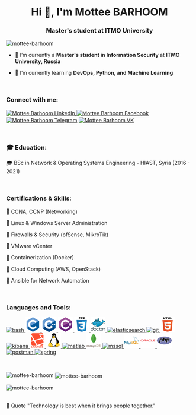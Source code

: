 
<h1 align="center">Hi 👋, I'm Mottee BARHOOM</h1>
<h3 align="center"> Master's student at ITMO University </h3>

<p align="left"> <img src="https://komarev.com/ghpvc/?username=mottee-barhoom&label=Profile%20views&color=0e75b6&style=flat" alt="mottee-barhoom" /> </p>

- 🔭 I’m currently a **Master's student in Information Security** at **ITMO University, Russia**

- 🌱 I’m currently learning **DevOps, Python, and Machine Learning**

</br>


<h3 align="left">Connect with me:</h3>
<p align="left">
    <a href="https://www.linkedin.com/in/mottee-barhoom-b1bb00137/" target="_blank">
        <img align="center" src="https://raw.githubusercontent.com/rahuldkjain/github-profile-readme-generator/master/src/images/icons/Social/linked-in-alt.svg" alt="Mottee Barhoom LinkedIn" height="30" width="40" />
    </a>
    <a href="https://www.facebook.com/mottee.barhoom" target="_blank">
        <img align="center" src="https://raw.githubusercontent.com/rahuldkjain/github-profile-readme-generator/master/src/images/icons/Social/facebook.svg" alt="Mottee Barhoom Facebook" height="30" width="40" />
    </a>
    <a href="https://t.me/Mottee_Barhoom" target="_blank">
        <img align="center" src="https://upload.wikimedia.org/wikipedia/commons/8/82/Telegram_logo.svg" alt="Mottee Barhoom Telegram" height="30" width="40" />
    </a>
    <a href="https://vk.com/mottee_barhoom" target="_blank">
        <img align="center" src="https://upload.wikimedia.org/wikipedia/commons/2/21/VK.com-logo.svg" alt="Mottee Barhoom VK" height="30" width="40" />
    </a>
</p>



</br>
<h3 align="left"> 🎓 Education: </h3>
<p align="left">🎓 BSc in Network & Operating Systems Engineering - HIAST, Syria (2016 - 2021)</p>
</br>
<h3 align="left"> Certifications & Skills: </h3>
<p align="left">🔹 CCNA, CCNP (Networking)</p>
<p align="left">🔹 Linux & Windows Server Administration</p>
<p align="left">🔹 Firewalls & Security (pfSense, MikroTik)</p>
<p align="left">🔹 VMware vCenter</p>
<p align="left">🔹 Containerization (Docker)</p>
<p align="left">🔹 Cloud Computing (AWS, OpenStack)</p>
<p align="left">🔹 Ansible for Network Automation</p>
</br>
<h3 align="left">Languages and Tools:</h3>
<p align="left"> <a href="https://www.gnu.org/software/bash/" target="_blank" rel="noreferrer"> <img src="https://www.vectorlogo.zone/logos/gnu_bash/gnu_bash-icon.svg" alt="bash" width="40" height="40"/> </a> <a href="https://www.cprogramming.com/" target="_blank" rel="noreferrer"> <img src="https://raw.githubusercontent.com/devicons/devicon/master/icons/c/c-original.svg" alt="c" width="40" height="40"/> </a> <a href="https://www.w3schools.com/cpp/" target="_blank" rel="noreferrer"> <img src="https://raw.githubusercontent.com/devicons/devicon/master/icons/cplusplus/cplusplus-original.svg" alt="cplusplus" width="40" height="40"/> </a> <a href="https://www.w3schools.com/cs/" target="_blank" rel="noreferrer"> <img src="https://raw.githubusercontent.com/devicons/devicon/master/icons/csharp/csharp-original.svg" alt="csharp" width="40" height="40"/> </a> <a href="https://www.w3schools.com/css/" target="_blank" rel="noreferrer"> <img src="https://raw.githubusercontent.com/devicons/devicon/master/icons/css3/css3-original-wordmark.svg" alt="css3" width="40" height="40"/> </a> <a href="https://www.docker.com/" target="_blank" rel="noreferrer"> <img src="https://raw.githubusercontent.com/devicons/devicon/master/icons/docker/docker-original-wordmark.svg" alt="docker" width="40" height="40"/> </a> <a href="https://www.elastic.co" target="_blank" rel="noreferrer"> <img src="https://www.vectorlogo.zone/logos/elastic/elastic-icon.svg" alt="elasticsearch" width="40" height="40"/> </a> <a href="https://git-scm.com/" target="_blank" rel="noreferrer"> <img src="https://www.vectorlogo.zone/logos/git-scm/git-scm-icon.svg" alt="git" width="40" height="40"/> </a> <a href="https://www.w3.org/html/" target="_blank" rel="noreferrer"> <img src="https://raw.githubusercontent.com/devicons/devicon/master/icons/html5/html5-original-wordmark.svg" alt="html5" width="40" height="40"/> </a> <a href="https://www.elastic.co/kibana" target="_blank" rel="noreferrer"> <img src="https://www.vectorlogo.zone/logos/elasticco_kibana/elasticco_kibana-icon.svg" alt="kibana" width="40" height="40"/> </a> <a href="https://laravel.com/" target="_blank" rel="noreferrer"> <img src="https://raw.githubusercontent.com/devicons/devicon/master/icons/laravel/laravel-plain-wordmark.svg" alt="laravel" width="40" height="40"/> </a> <a href="https://www.linux.org/" target="_blank" rel="noreferrer"> <img src="https://raw.githubusercontent.com/devicons/devicon/master/icons/linux/linux-original.svg" alt="linux" width="40" height="40"/> </a> <a href="https://www.mathworks.com/" target="_blank" rel="noreferrer"> <img src="https://upload.wikimedia.org/wikipedia/commons/2/21/Matlab_Logo.png" alt="matlab" width="40" height="40"/> </a> <a href="https://www.mongodb.com/" target="_blank" rel="noreferrer"> <img src="https://raw.githubusercontent.com/devicons/devicon/master/icons/mongodb/mongodb-original-wordmark.svg" alt="mongodb" width="40" height="40"/> </a> <a href="https://www.microsoft.com/en-us/sql-server" target="_blank" rel="noreferrer"> <img src="https://www.svgrepo.com/show/303229/microsoft-sql-server-logo.svg" alt="mssql" width="40" height="40"/> </a> <a href="https://www.mysql.com/" target="_blank" rel="noreferrer"> <img src="https://raw.githubusercontent.com/devicons/devicon/master/icons/mysql/mysql-original-wordmark.svg" alt="mysql" width="40" height="40"/> </a> <a href="https://www.oracle.com/" target="_blank" rel="noreferrer"> <img src="https://raw.githubusercontent.com/devicons/devicon/master/icons/oracle/oracle-original.svg" alt="oracle" width="40" height="40"/> </a> <a href="https://www.php.net" target="_blank" rel="noreferrer"> <img src="https://raw.githubusercontent.com/devicons/devicon/master/icons/php/php-original.svg" alt="php" width="40" height="40"/> </a> <a href="https://postman.com" target="_blank" rel="noreferrer"> <img src="https://www.vectorlogo.zone/logos/getpostman/getpostman-icon.svg" alt="postman" width="40" height="40"/> </a> <a href="https://spring.io/" target="_blank" rel="noreferrer"> <img src="https://www.vectorlogo.zone/logos/springio/springio-icon.svg" alt="spring" width="40" height="40"/> </a> </p>
</br>
<p><img align="left" src="https://github-readme-stats.vercel.app/api/top-langs?username=mottee-barhoom&show_icons=true&locale=en&layout=compact" alt="mottee-barhoom" /></p>

<p>&nbsp;<img align="center" src="https://github-readme-stats.vercel.app/api?username=mottee-barhoom&show_icons=true&locale=en" alt="mottee-barhoom" /></p>

<p><img align="center" src="https://github-readme-streak-stats.herokuapp.com/?user=mottee-barhoom&" alt="mottee-barhoom" /></p>
</br>
📌 Quote
"Technology is best when it brings people together."
